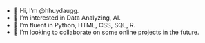 - 👋 Hi, I’m @hhuydaugg.
- 👀 I’m interested in Data Analyzing, AI.
- 🌱 I’m fluent in Python, HTML, CSS, SQL, R.
- 💞️ I’m looking to collaborate on some online projects in the future.

<!---
hhuydaug/hhuydaug is a ✨ special ✨ repository because its `README.md` (this file) appears on your GitHub profile.
You can click the Preview link to take a look at your changes.
--->
